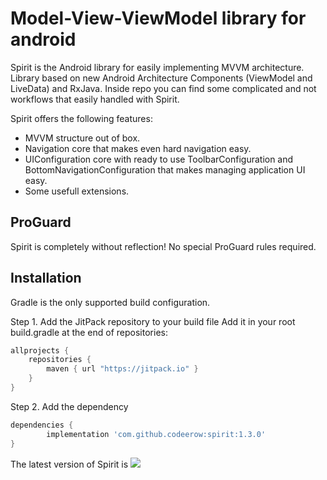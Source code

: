 # Model-View-ViewModel library for android

Spirit is the Android library for easily implementing MVVM architecture.
Library based on new Android Architecture Components (ViewModel and LiveData) and RxJava.
Inside repo you can find some complicated and not workflows that easily
handled with Spirit.

Spirit offers the following features:

* MVVM structure out of box.
* Navigation core that makes even hard navigation easy.
* UIConfiguration core with ready to use ToolbarConfiguration and BottomNavigationConfiguration
  that makes managing application UI easy.
* Some usefull extensions.


## ProGuard
Spirit is completely without reflection! No special ProGuard rules required.


## Installation

Gradle is the only supported build configuration.

Step 1. Add the JitPack repository to your build file
Add it in your root build.gradle at the end of repositories:

```groovy
allprojects {
    repositories {
        maven { url "https://jitpack.io" }
    }
}
```

Step 2. Add the dependency
```groovy
dependencies {
        implementation 'com.github.codeerow:spirit:1.3.0'
}
```
The latest version of Spirit is [![](https://jitpack.io/v/codeerow/spirit.svg)](https://jitpack.io/#codeerow/spirit)
